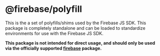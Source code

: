 # @firebase/polyfill

This is the a set of polyfills/shims used by the Firebase JS SDK. This package
is completely standalone and can be loaded to standardize environments for use
with the Firebase JS SDK.

**This package is not intended for direct usage, and should only be used via the officially supported [firebase](https://www.npmjs.com/package/firebase) package.**
